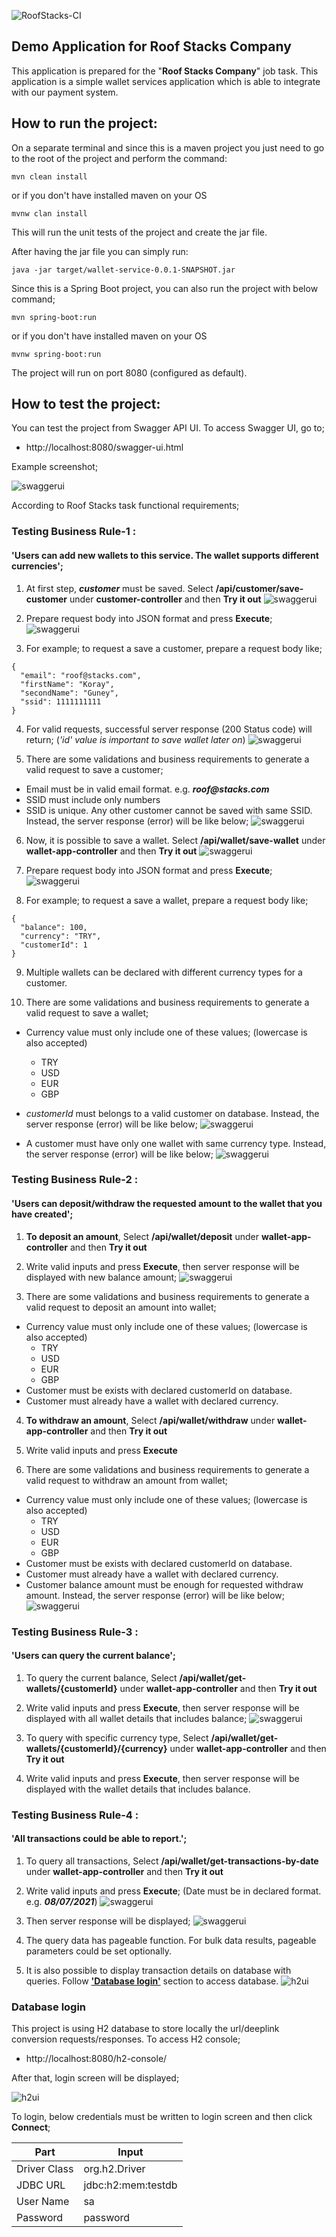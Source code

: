 ![RoofStacks-CI](https://github.com/korayguney/wallet-service/actions/workflows/maven.yml/badge.svg?branch=master)

Demo Application for Roof Stacks Company 
--------------------------------------
This  application is prepared for the "**Roof Stacks Company**" job task.  This application is a simple wallet services application which is able to integrate with our payment system.

How to run the project:
-----------------------

On a separate terminal and since this is a maven project you just need to go to the root of the project and perform the command:
```
mvn clean install
```
or if you don't have installed maven on your OS

```
mvnw clan install
```


This will run the unit tests of the project and create the jar file.

After having the jar file you can simply run:

```
java -jar target/wallet-service-0.0.1-SNAPSHOT.jar
```

Since this is a Spring Boot project, you can also run the project with below command;
```
mvn spring-boot:run
```

or if you don't have installed maven on your OS
```
mvnw spring-boot:run
```

The project will run on port 8080 (configured as default).


How to test the project:
-----------------------

You can test the project from Swagger API UI. To access Swagger UI, go to;  
* http://localhost:8080/swagger-ui.html

Example screenshot;

![swaggerui](./src/main/resources/img/swagger-01.png)

According to Roof Stacks task functional requirements;

### Testing Business Rule-1 : 
#### 'Users can add new wallets to this service. The wallet supports different currencies';

1. At first step, **_customer_** must be saved. Select **/api/customer/save-customer** under **customer-controller** and then **Try it out**
  ![swaggerui](./src/main/resources/img/swagger-02-save-customer-01.png)

2. Prepare request body into JSON format and press **Execute**;
  ![swaggerui](./src/main/resources/img/swagger-02-save-customer-02.png)

3. For example; to request a save a customer, prepare a request body like;
```
{
  "email": "roof@stacks.com",
  "firstName": "Koray",
  "secondName": "Guney",
  "ssid": 1111111111
}
```
4. For valid requests, successful server response (200 Status code) will return; (_'id' value is important to save wallet later on_)
   ![swaggerui](./src/main/resources/img/swagger-02-save-customer-03.png)

5. There are some validations and business requirements to generate a valid request to save a customer;
* Email must be in valid email format. e.g. **_roof@stacks.com_**
* SSID must include only numbers
* SSID is unique. Any other customer cannot be saved with same SSID. Instead, the server response (error) will be like below;
  ![swaggerui](./src/main/resources/img/swagger-02-save-customer-04-exception.png)

6. Now, it is possible to save a wallet.  Select **/api/wallet/save-wallet** under **wallet-app-controller** and then **Try it out**
   ![swaggerui](./src/main/resources/img/swagger-03-save-wallet-01.png)

7. Prepare request body into JSON format and press **Execute**;
   ![swaggerui](./src/main/resources/img/swagger-03-save-wallet-02.png)
   
8. For example; to request a save a wallet, prepare a request body like;
```
{
  "balance": 100,
  "currency": "TRY",
  "customerId": 1
}
```
9. Multiple wallets can be declared with different currency types for a customer. 
    
10. There are some validations and business requirements to generate a valid request to save a wallet;
* Currency value must only include one of these values; (lowercase is also accepted)
    * TRY
    * USD
    * EUR
    * GBP
* _customerId_ must belongs to a valid customer on database. Instead, the server response (error) will be like below;
  ![swaggerui](./src/main/resources/img/swagger-03-save-wallet-04-exception.png)

* A customer must have only one wallet with same currency type. Instead, the server response (error) will be like below;
  ![swaggerui](./src/main/resources/img/swagger-03-save-wallet-03-exception.png)

### Testing Business Rule-2 :
#### 'Users can deposit/withdraw the requested amount to the wallet that you have created';

1. **To deposit an amount**, Select **/api/wallet/deposit** under **wallet-app-controller** and then **Try it out**
   
2. Write valid inputs and press **Execute**, then server response will be displayed with new balance amount;
   ![swaggerui](./src/main/resources/img/swagger-05-deposit-01.png)

3. There are some validations and business requirements to generate a valid request to deposit an amount into wallet;
* Currency value must only include one of these values; (lowercase is also accepted)
    * TRY
    * USD
    * EUR
    * GBP
* Customer must be exists with declared customerId on database.
* Customer must already have a wallet with declared currency.  

4. **To withdraw an amount**, Select **/api/wallet/withdraw** under **wallet-app-controller** and then **Try it out**

5. Write valid inputs and press **Execute**

6. There are some validations and business requirements to generate a valid request to withdraw an amount from wallet;
* Currency value must only include one of these values; (lowercase is also accepted)
    * TRY
    * USD
    * EUR
    * GBP
* Customer must be exists with declared customerId on database.
* Customer must already have a wallet with declared currency.
* Customer balance amount must be enough for requested withdraw amount. Instead, the server response (error) will be like below;
  ![swaggerui](./src/main/resources/img/swagger-05-withdraw-01-exception.png)

### Testing Business Rule-3 :
#### 'Users can query the current balance';

1. To query the current balance, Select **/api/wallet/get-wallets/{customerId}** under **wallet-app-controller** and then **Try it out**

2. Write valid inputs and press **Execute**, then server response will be displayed with all wallet details that includes balance;
   ![swaggerui](./src/main/resources/img/swagger-04-get-wallets-01.png)
   
3. To query with specific currency type, Select **/api/wallet/get-wallets/{customerId}/{currency}** 
   under **wallet-app-controller** and then **Try it out**
   
4. Write valid inputs and press **Execute**, then server response will be displayed with the wallet details that includes balance.

### Testing Business Rule-4 :
#### 'All transactions could be able to report.';

1. To query all transactions, Select **/api/wallet/get-transactions-by-date** under **wallet-app-controller** and then **Try it out**

2. Write valid inputs and press **Execute**; (Date must be in declared format. e.g. **_08/07/2021_**)
   ![swaggerui](./src/main/resources/img/swagger-06-transaction-01.png)
   
3. Then server response will be displayed;
   ![swaggerui](./src/main/resources/img/swagger-06-transaction-02.png)

4. The query data has pageable function. For bulk data results, pageable parameters could be set optionally.

5. It is also possible to display transaction details on database with queries. Follow **['Database login'](#Database-login-)** section to access database.
   ![h2ui](./src/main/resources/img/db-transaction-01.png)


### Database login

This project is using H2 database to store locally the url/deeplink conversion requests/responses. To access H2 console;
*  http://localhost:8080/h2-console/

After that, login screen will be displayed;

![h2ui](./src/main/resources/img/h2.png)

To login, below credentials must be written to login screen and then click **Connect**;

| Part  | Input |
| ------------- | ------------- |
| Driver Class  | org.h2.Driver |
| JDBC URL  | jdbc:h2:mem:testdb  |
| User Name | sa  |
| Password  | password  |


